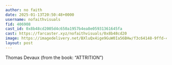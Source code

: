 ```yaml
---
author: no faith
date: 2025-01-13T20:50:48+0000
username: nofaithvisuals
fid: 406908
cast_id: 0x8b48cd2005d4c650a1957b4ea8e05931361645fa
cast: https://farcaster.xyz/nofaithvisuals/0x8b48cd20
image: https://imagedelivery.net/BXluQx4ige9GuW0Ia56BHw/f3c64148-9ffd-4ec3-94a2-2de1185b0400/original
layout: post
---
```


Thomas Devaux
(from the book: “ATTRITION”)

<img src='https://imagedelivery.net/BXluQx4ige9GuW0Ia56BHw/f3c64148-9ffd-4ec3-94a2-2de1185b0400/original' alt='' referrerpolicy='no-referrer'/>
